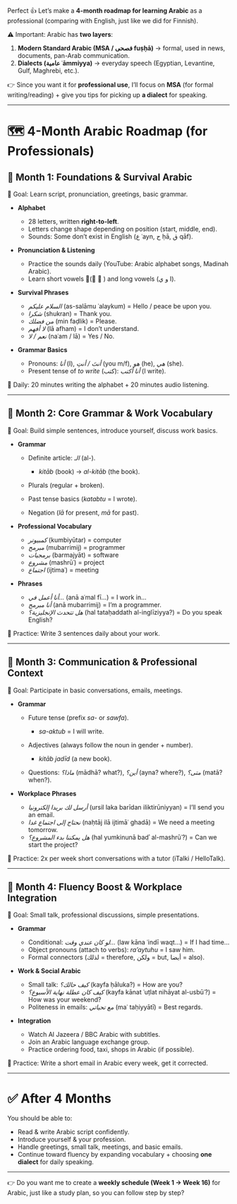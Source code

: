 Perfect 👍 Let’s make a **4-month roadmap for learning Arabic** as a professional (comparing with English, just like we did for Finnish).

⚠️ Important: Arabic has **two layers**:

1. **Modern Standard Arabic (MSA / فصحى fuṣḥā)** → formal, used in news, documents, pan-Arab communication.
2. **Dialects (عامية ʿāmmiyya)** → everyday speech (Egyptian, Levantine, Gulf, Maghrebi, etc.).

👉 Since you want it for **professional use**, I’ll focus on **MSA** (for formal writing/reading) + give you tips for picking up **a dialect** for speaking.

---

# 🗺️ 4-Month Arabic Roadmap (for Professionals)

## 📅 Month 1: Foundations & Survival Arabic

🎯 Goal: Learn script, pronunciation, greetings, basic grammar.

- **Alphabet**

  - 28 letters, written **right-to-left**.
  - Letters change shape depending on position (start, middle, end).
  - Sounds: Some don’t exist in English (ع ʿayn, ح ḥā, ق qāf).

- **Pronunciation & Listening**

  - Practice the sounds daily (YouTube: Arabic alphabet songs, Madinah Arabic).
  - Learn short vowels (َ ِ ُ) and long vowels (ا و ي).

- **Survival Phrases**

  - _السلام عليكم_ (as-salāmu ʿalaykum) = Hello / peace be upon you.
  - _شكرا_ (shukran) = Thank you.
  - _من فضلك_ (min faḍlik) = Please.
  - _لا أفهم_ (lā afham) = I don’t understand.
  - _نعم / لا_ (naʿam / lā) = Yes / No.

- **Grammar Basics**

  - Pronouns: _أنا_ (I), _أنتَ / أنتِ_ (you m/f), _هو_ (he), _هي_ (she).
  - Present tense of _to write_ (كتب): _أنا أكتب_ (I write).

📌 Daily: 20 minutes writing the alphabet + 20 minutes audio listening.

---

## 📅 Month 2: Core Grammar & Work Vocabulary

🎯 Goal: Build simple sentences, introduce yourself, discuss work basics.

- **Grammar**

  - Definite article: _الـ_ (al-).

    - _kitāb_ (book) → _al-kitāb_ (the book).

  - Plurals (regular + broken).
  - Past tense basics (_katabtu_ = I wrote).
  - Negation (_lā_ for present, _mā_ for past).

- **Professional Vocabulary**

  - _كمبيوتر_ (kumbiyūtar) = computer
  - _مبرمج_ (mubarrimij) = programmer
  - _برمجيات_ (barmajyāt) = software
  - _مشروع_ (mashrūʿ) = project
  - _اجتماع_ (ijtimaʿ) = meeting

- **Phrases**

  - _أنا أعمل في…_ (anā aʿmal fī…) = I work in…
  - _أنا مبرمج_ (anā mubarrimij) = I’m a programmer.
  - _هل تتحدث الإنجليزية؟_ (hal tataḥaddath al-inglīziyya?) = Do you speak English?

📌 Practice: Write 3 sentences daily about your work.

---

## 📅 Month 3: Communication & Professional Context

🎯 Goal: Participate in basic conversations, emails, meetings.

- **Grammar**

  - Future tense (prefix _sa-_ or _sawfa_).

    - _sa-aktub_ = I will write.

  - Adjectives (always follow the noun in gender + number).

    - _kitāb jadīd_ (a new book).

  - Questions: _ماذا؟_ (mādhā? what?), _أين؟_ (ayna? where?), _متى؟_ (matā? when?).

- **Workplace Phrases**

  - _أرسل لك بريدا إلكترونيا_ (ursil laka barīdan iliktirūniyyan) = I’ll send you an email.
  - _نحتاج إلى اجتماع غدا_ (naḥtāj ilā ijtimāʿ ghadā) = We need a meeting tomorrow.
  - _هل يمكننا بدء المشروع؟_ (hal yumkinunā badʾ al-mashrūʿ?) = Can we start the project?

📌 Practice: 2x per week short conversations with a tutor (iTalki / HelloTalk).

---

## 📅 Month 4: Fluency Boost & Workplace Integration

🎯 Goal: Small talk, professional discussions, simple presentations.

- **Grammar**

  - Conditional: _لو كان عندي وقت…_ (law kāna ʿindī waqt…) = If I had time…
  - Object pronouns (attach to verbs): _ra’aytuhu_ = I saw him.
  - Formal connectors (لذلك = therefore, ولكن = but, أيضا = also).

- **Work & Social Arabic**

  - Small talk: _كيف حالك؟_ (kayfa ḥāluka?) = How are you?
  - _كيف كان عطلة نهاية الأسبوع؟_ (kayfa kānat ʿuṭlat nihāyat al-usbūʿ?) = How was your weekend?
  - Politeness in emails: _مع تحياتي_ (maʿ taḥiyyātī) = Best regards.

- **Integration**

  - Watch Al Jazeera / BBC Arabic with subtitles.
  - Join an Arabic language exchange group.
  - Practice ordering food, taxi, shops in Arabic (if possible).

📌 Practice: Write a short email in Arabic every week, get it corrected.

---

# ✅ After 4 Months

You should be able to:

- Read & write Arabic script confidently.
- Introduce yourself & your profession.
- Handle greetings, small talk, meetings, and basic emails.
- Continue toward fluency by expanding vocabulary + choosing **one dialect** for daily speaking.

---

👉 Do you want me to create a **weekly schedule (Week 1 → Week 16)** for Arabic, just like a study plan, so you can follow step by step?
